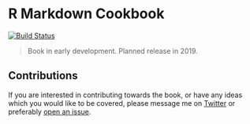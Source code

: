 # R Markdown Cookbook

[![Build Status](https://travis-ci.org/mikey-harper/rmarkdown-cookbook.svg?branch=master)](https://travis-ci.org/mikey-harper/rmarkdown-cookbook)

> Book in early development. Planned release in 2019.

## Contributions

If you are interested in contributing towards the book, or have any ideas which you would like to be covered, please message me on [Twitter](https://twitter.com/@MikeyLHarper) or preferably [open an issue](https://github.com/mikey-harper/mastering-rmarkdown/issues).
